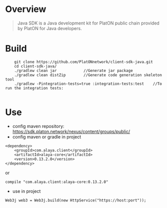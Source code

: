 # Overview
> Java SDK is a Java development kit for PlatON public chain provided by PlatON for Java developers.

# Build
```
    git clone https://github.com/PlatONnetwork/client-sdk-java.git
    cd client-sdk-java/
    ./gradlew clean jar            //Generate jar package
	./gradlew clean distZip        //Generate code generation skeleton tool
    ./gradlew -Pintegration-tests=true :integration-tests:test    //To run the integration tests:
   
``` 

# Use

* config maven repository:  https://sdk.platon.network/nexus/content/groups/public/
* config maven or gradle in project

```
<dependency>
    <groupId>com.alaya.client</groupId>
    <artifactId>alaya-core</artifactId>
    <version>0.13.2.0</version>
</dependency>
```

or

```
compile "com.alaya.client:alaya-core:0.13.2.0"
```

* use in project

```
Web3j web3 = Web3j.build(new HttpService("https://host:port"));
```